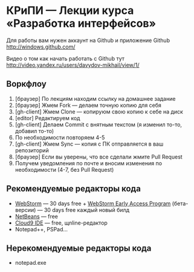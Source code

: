 # КРиПИ — Лекции курса «Разработка интерфейсов»

Для работы вам нужен аккаунт на Github и приложение Github http://windows.github.com/

Видео о том как начать работать с Github тут http://video.yandex.ru/users/davydov-mikhail/view/1/

## Воркфлоу

  1. [браузер] По лекциям находим ссылку на домашнее задание
  2. [браузер] Жмем Fork — делаем точную копию для себя
  3. [gh-client] Жмем Clone — копируюм свою копию к себе на диск
  4. [editor] Редактируем код
  5. [gh-client] Делаем Commit с внятным текстом (я изменил то-то, добавил то-то)
  6. По необходимости повторяем 4-5
  7. [gh-client] Жмем Sync — копия с ПК отправляется в ваш репозиторий
  8. [браузер] Если вы уверены, что все сделали жмите Pull Request
  9. Получем уведомления по почте и вносим изменения по необходимости (4-7, без Pull Request)

## Рекомендуемые редакторы кода

  * [WebStorm](http://www.jetbrains.com/webstorm/) — 30 days free + [WebStorm Early Access Program](http://confluence.jetbrains.net/display/WI/Web+IDE+EAP) (бета-версии) — 30 days free каждый новый билд
  * [NetBeans](http://netbeans.org/) — free
  * [Cloud9 IDE](https://c9.io/) — free, щnline-редактор
  * Notepad++, PSPad...

## Нерекомендуемые редакторы кода

  * notepad.exe
